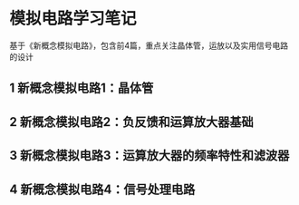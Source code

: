 # 模拟电路学习笔记

基于《新概念模拟电路》，包含前4篇，重点关注晶体管，运放以及实用信号电路的设计

## 1 新概念模拟电路1：晶体管


## 2 新概念模拟电路2：负反馈和运算放大器基础


## 3 新概念模拟电路3：运算放大器的频率特性和滤波器


## 4 新概念模拟电路4：信号处理电路